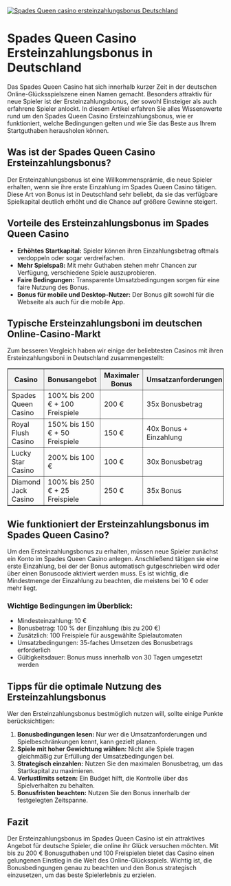 [![Spades Queen casino ersteinzahlungsbonus Deutschland](https://123-caf.pages.dev/gitsignup.png)](https://vrmoo.ru/Bt82HjjY)

<h1>Spades Queen Casino Ersteinzahlungsbonus in Deutschland</h1>  <p>Das Spades Queen Casino hat sich innerhalb kurzer Zeit in der deutschen Online-Glücksspielszene einen Namen gemacht. Besonders attraktiv für neue Spieler ist der Ersteinzahlungsbonus, der sowohl Einsteiger als auch erfahrene Spieler anlockt. In diesem Artikel erfahren Sie alles Wissenswerte rund um den Spades Queen Casino Ersteinzahlungsbonus, wie er funktioniert, welche Bedingungen gelten und wie Sie das Beste aus Ihrem Startguthaben herausholen können.</p>  <h2>Was ist der Spades Queen Casino Ersteinzahlungsbonus?</h2> <p>Der Ersteinzahlungsbonus ist eine Willkommensprämie, die neue Spieler erhalten, wenn sie ihre erste Einzahlung im Spades Queen Casino tätigen. Diese Art von Bonus ist in Deutschland sehr beliebt, da sie das verfügbare Spielkapital deutlich erhöht und die Chance auf größere Gewinne steigert.</p>  <h2>Vorteile des Ersteinzahlungsbonus im Spades Queen Casino</h2> <ul>   <li><strong>Erhöhtes Startkapital:</strong> Spieler können ihren Einzahlungsbetrag oftmals verdoppeln oder sogar verdreifachen.</li>   <li><strong>Mehr Spielspaß:</strong> Mit mehr Guthaben stehen mehr Chancen zur Verfügung, verschiedene Spiele auszuprobieren.</li>   <li><strong>Faire Bedingungen:</strong> Transparente Umsatzbedingungen sorgen für eine faire Nutzung des Bonus.</li>   <li><strong>Bonus für mobile und Desktop-Nutzer:</strong> Der Bonus gilt sowohl für die Webseite als auch für die mobile App.</li> </ul>  <h2>Typische Ersteinzahlungsboni im deutschen Online-Casino-Markt</h2> <p>Zum besseren Vergleich haben wir einige der beliebtesten Casinos mit ihren Ersteinzahlungsboni in Deutschland zusammengestellt:</p>  <table border="1" cellpadding="8" cellspacing="0" style="border-collapse: collapse; width: 100%; max-width: 600px;">   <thead>     <tr style="background-color: #f2f2f2;">       <th>Casino</th>       <th>Bonusangebot</th>       <th>Maximaler Bonus</th>       <th>Umsatzanforderungen</th>     </tr>   </thead>   <tbody>     <tr>       <td>Spades Queen Casino</td>       <td>100% bis 200 € + 100 Freispiele</td>       <td>200 €</td>       <td>35x Bonusbetrag</td>     </tr>     <tr>       <td>Royal Flush Casino</td>       <td>150% bis 150 € + 50 Freispiele</td>       <td>150 €</td>       <td>40x Bonus + Einzahlung</td>     </tr>     <tr>       <td>Lucky Star Casino</td>       <td>200% bis 100 €</td>       <td>100 €</td>       <td>30x Bonusbetrag</td>     </tr>     <tr>       <td>Diamond Jack Casino</td>       <td>100% bis 250 € + 25 Freispiele</td>       <td>250 €</td>       <td>35x Bonus</td>     </tr>   </tbody> </table>  <h2>Wie funktioniert der Ersteinzahlungsbonus im Spades Queen Casino?</h2> <p>Um den Ersteinzahlungsbonus zu erhalten, müssen neue Spieler zunächst ein Konto im Spades Queen Casino anlegen. Anschließend tätigen sie eine erste Einzahlung, bei der der Bonus automatisch gutgeschrieben wird oder über einen Bonuscode aktiviert werden muss. Es ist wichtig, die Mindestmenge der Einzahlung zu beachten, die meistens bei 10 € oder mehr liegt.</p>  <h3>Wichtige Bedingungen im Überblick:</h3> <ul>   <li>Mindesteinzahlung: 10 €</li>   <li>Bonusbetrag: 100 % der Einzahlung (bis zu 200 €)</li>   <li>Zusätzlich: 100 Freispiele für ausgewählte Spielautomaten</li>   <li>Umsatzbedingungen: 35-faches Umsetzen des Bonusbetrags erforderlich</li>   <li>Gültigkeitsdauer: Bonus muss innerhalb von 30 Tagen umgesetzt werden</li> </ul>  <h2>Tipps für die optimale Nutzung des Ersteinzahlungsbonus</h2> <p>Wer den Ersteinzahlungsbonus bestmöglich nutzen will, sollte einige Punkte berücksichtigen:</p> <ol>   <li><strong>Bonusbedingungen lesen:</strong> Nur wer die Umsatzanforderungen und Spielbeschränkungen kennt, kann gezielt planen.</li>   <li><strong>Spiele mit hoher Gewichtung wählen:</strong> Nicht alle Spiele tragen gleichmäßig zur Erfüllung der Umsatzbedingungen bei.</li>   <li><strong>Strategisch einzahlen:</strong> Nutzen Sie den maximalen Bonusbetrag, um das Startkapital zu maximieren.</li>   <li><strong>Verlustlimits setzen:</strong> Ein Budget hilft, die Kontrolle über das Spielverhalten zu behalten.</li>   <li><strong>Bonusfristen beachten:</strong> Nutzen Sie den Bonus innerhalb der festgelegten Zeitspanne.</li> </ol>  <h2>Fazit</h2> <p>Der Ersteinzahlungsbonus im Spades Queen Casino ist ein attraktives Angebot für deutsche Spieler, die online ihr Glück versuchen möchten. Mit bis zu 200 € Bonusguthaben und 100 Freispielen bietet das Casino einen gelungenen Einstieg in die Welt des Online-Glücksspiels. Wichtig ist, die Bonusbedingungen genau zu beachten und den Bonus strategisch einzusetzen, um das beste Spielerlebnis zu erzielen.</p>